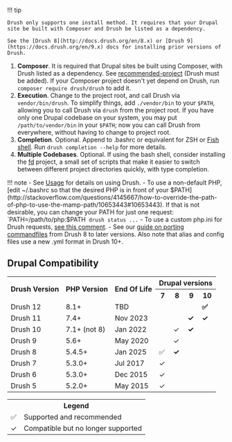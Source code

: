 !!! tip

    Drush only supports one install method. It requires that your Drupal site be built with Composer and Drush be listed as a dependency. 
    
    See the [Drush 8](http://docs.drush.org/en/8.x) or [Drush 9](https://docs.drush.org/en/9.x) docs for installing prior versions of Drush.

1. **Composer**. It is required that Drupal sites be built using Composer, with Drush listed as a dependency. See [recommended-project](https://www.drupal.org/docs/develop/using-composer/using-composer-to-install-drupal-and-manage-dependencies) (Drush must be added). If your Composer project doesn't yet depend on Drush, run `composer require drush/drush` to add it.
1. **Execution**. Change to the project root, and call Drush via `vendor/bin/drush`. To simplify things, add `./vendor/bin` to your `$PATH`, allowing you to call Drush via `drush` from the project root. If you have only one Drupal codebase on your system, you may put `/path/to/vendor/bin` in your `$PATH`; now you can call Drush from everywhere, without having to change to project root.
1. **Completion**. Optional. Append to .bashrc or equivalent for ZSH or [Fish shell](https://fishshell.com/). Run `drush completion --help` for more details.  
1. **Multiple Codebases**. Optional. If using the bash shell, consider installing the [fd](https://github.com/g1a/fd) project, a small set of scripts that make it easier to switch between different project directories quickly, with type completion.


!!! note
    - See [Usage](usage.md) for details on using Drush. 
    - To use a non-default PHP, [edit ~/.bashrc so that the desired PHP is in front of your $PATH](http://stackoverflow.com/questions/4145667/how-to-override-the-path-of-php-to-use-the-mamp-path/10653443#10653443). If that is not desirable, you can change your PATH for just one request: `PATH=/path/to/php:$PATH` drush status ...`
    - To use a custom php.ini for Drush requests, [see this comment](https://github.com/drush-ops/drush/issues/3294#issuecomment-370201342). 
    - See our [guide on porting commandfiles](https://weitzman.github.io/blog/port-to-drush9) from Drush 8 to later versions. Also note that alias and config files use a new .yml format in Drush 10+.

Drupal Compatibility
-----------------
<table>
  <tr>
    <th rowspan="2"> Drush Version </th> 
    <th rowspan="2"> PHP Version</th>
    <th rowspan="2"> End Of Life </th>
    <th colspan="4"> Drupal versions </th>
  </tr>
    <th>7</th> <th>8</th> <th>9</th> <th>10</th>
  </tr>
  <tr>
    <td> Drush 12 </td>
    <td> 8.1+ </td>
    <!-- Released Jun 2023 -->
    <td> TBD </td>
    <td></td> <td></td> <td></td> <td><b>✅</b></td>
  </tr>
  <tr>
    <td> Drush 11 </td>
    <td> 7.4+ </td>
    <!-- TBD -->
    <td> Nov 2023 </td>
    <td></td> <td></td> <td><b>✓</b></td> <td><b>✓</b></td>
  </tr>
  <tr>
    <td> Drush 10 </td>
    <td> 7.1+ (not 8) </td>
    <!-- Released Oct 2019 -->
    <td> Jan 2022 </td>
    <td></td> <td>✓</td> <td><b>✓</b></td> <td></td>
  </tr>
  <tr>
    <td> Drush 9 </td>
    <td> 5.6+ </td>
    <!-- Released Jan 2018 -->
    <td> May 2020 </td>
    <td></td> <td>✓</td> <td></td> <td></td>
  </tr>
  <tr>
    <td> Drush 8 </td>
    <td> 5.4.5+ </td>
    <!-- Released Nov 2015 -->
    <td> Jan 2025 </td>
    <td>✅</td> <td><b>✓️</b></td> <td></td> <td></td>
  </tr>
  <tr>
    <td> Drush 7 </td>
    <td> 5.3.0+ </td>
    <!-- Released May 2015 -->
    <td> Jul 2017 </td>
    <td>✓</td> <td></td> <td></td> <td></td>
  </tr>
  <tr>
    <td> Drush 6 </td>
    <td> 5.3.0+ </td>
    <!-- Released Aug 2013 -->
    <td> Dec 2015 </td>
    <td>✓</td> <td></td> <td></td> <td></td>
  </tr>
  <tr>
    <td> Drush 5 </td>
    <td> 5.2.0+ </td>
    <!-- Released March 2012 -->
    <td> May 2015 </td>
    <td>✓</td> <td></td> <td></td> <td></td>
  </tr>
</table>

<table>
    <tr>
        <th colspan="2">Legend</th>
    </tr>
    <tr>
        <td>✅</td> <td>Supported and recommended</td>
    </tr>
    <tr>
        <td>✓</td> <td>Compatible but no longer supported</td>
    </tr>
    
</table>

